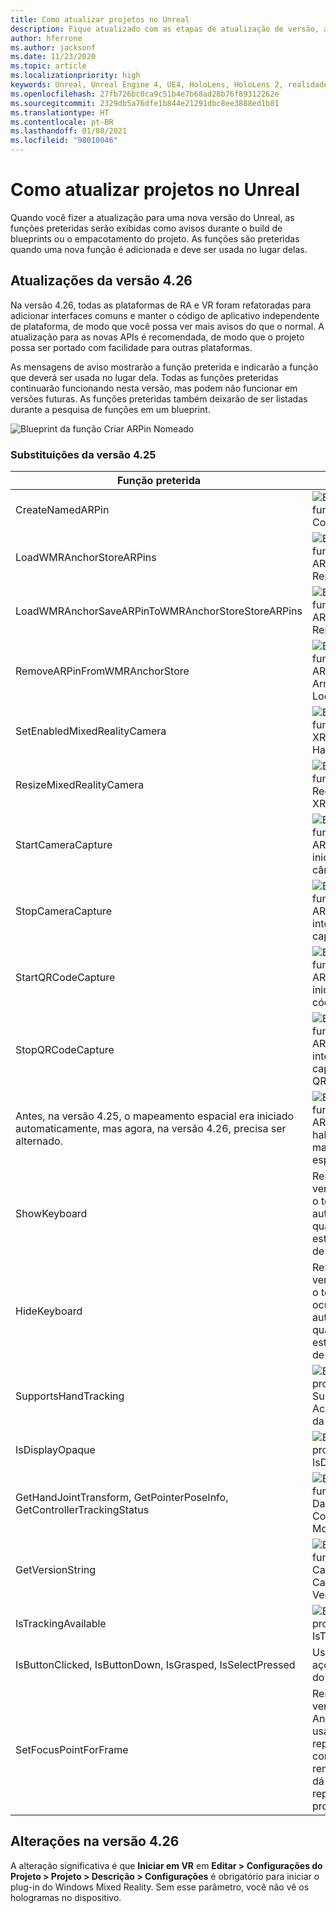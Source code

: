 ```yaml
---
title: Como atualizar projetos no Unreal
description: Fique atualizado com as etapas de atualização de versão, alterações de API e substituições para seus projetos do Unreal.
author: hferrone
ms.author: jacksonf
ms.date: 11/23/2020
ms.topic: article
ms.localizationpriority: high
keywords: Unreal, Unreal Engine 4, UE4, HoloLens, HoloLens 2, realidade misturada, desenvolvimento, documentação, guias, recursos, headset de realidade misturada, headset do windows mixed reality, headset de realidade virtual, portabilidade, atualização
ms.openlocfilehash: 27fb726bc0ca9c51b4e7b68ad28b76f89312262e
ms.sourcegitcommit: 2329db5a76dfe1b844e21291dbc8ee3888ed1b81
ms.translationtype: HT
ms.contentlocale: pt-BR
ms.lasthandoff: 01/08/2021
ms.locfileid: "98010046"
---
```

# <a name="upgrading-projects-in-unreal"></a>Como atualizar projetos no Unreal

Quando você fizer a atualização para uma nova versão do Unreal, as funções preteridas serão exibidas como avisos durante o build de blueprints ou o empacotamento do projeto.  As funções são preteridas quando uma nova função é adicionada e deve ser usada no lugar delas. 

## <a name="426-upgrades"></a>Atualizações da versão 4.26
 
Na versão 4.26, todas as plataformas de RA e VR foram refatoradas para adicionar interfaces comuns e manter o código de aplicativo independente de plataforma, de modo que você possa ver mais avisos do que o normal.  A atualização para as novas APIs é recomendada, de modo que o projeto possa ser portado com facilidade para outras plataformas.

As mensagens de aviso mostrarão a função preterida e indicarão a função que deverá ser usada no lugar dela.  Todas as funções preteridas continuarão funcionando nesta versão, mas podem não funcionar em versões futuras.  As funções preteridas também deixarão de ser listadas durante a pesquisa de funções em um blueprint.

![Blueprint da função Criar ARPin Nomeado](images/unreal-porting-img-01.png)

### <a name="425-deprecations"></a>Substituições da versão 4.25

| Função preterida | Nova função |
| --- | --- |
| CreateNamedARPin | ![Blueprint da função Fixar Componente](images/unreal-porting-img-02.png) |
| LoadWMRAnchorStoreARPins | ![Blueprint da função Carregar ARPins do Repositório Local](images/unreal-porting-img-03.png) |
| LoadWMRAnchorSaveARPinToWMRAnchorStoreStoreARPins | ![Blueprint da função Salvar ARPin no Repositório Local](images/unreal-porting-img-04.png) |
| RemoveARPinFromWMRAnchorStore | ![Blueprint da função Remover ARPin do Armazenamento Local](images/unreal-porting-img-05.png) |
| SetEnabledMixedRealityCamera | ![Blueprint da função Definir XRCamera Habilitada](images/unreal-porting-img-06.png) |
| ResizeMixedRealityCamera | ![Blueprint da função Redimensionar XRCamera](images/unreal-porting-img-07.png) |
| StartCameraCapture | ![Blueprint da função Alternar ARCapture para iniciar a captura da câmera](images/unreal-porting-img-08.png) |
| StopCameraCapture | ![Blueprint da função Alternar ARCapture para interromper a captura da câmera](images/unreal-porting-img-09.png) |
| StartQRCodeCapture | ![Blueprint da função Alternar ARCapture para iniciar a captura do código QR](images/unreal-porting-img-10.png) |
| StopQRCodeCapture | ![Blueprint da função Alternar ARCapture para interromper a captura do código QR](images/unreal-porting-img-11.png) |
| Antes, na versão 4.25, o mapeamento espacial era iniciado automaticamente, mas agora, na versão 4.26, precisa ser alternado. | ![Blueprint da função Alternar ARCapture para habilitar o mapeamento espacial](images/unreal-porting-img-12.png) |
| ShowKeyboard | Removida da versão 4.26, pois o teclado é exibido automaticamente quando o foco está em um widget de texto. |
| HideKeyboard | Removida da versão 4.26, pois o teclado é ocultado automaticamente quando o foco não está em um widget de texto. |
| SupportsHandTracking | ![Blueprint da propriedade Suporte ao Acompanhamento da Mão](images/unreal-porting-img-13.png) |
| IsDisplayOpaque | ![Blueprint da propriedade IsDisplayOpaque](images/unreal-porting-img-14.png) |
| GetHandJointTransform, GetPointerPoseInfo, GetControllerTrackingStatus | ![Blueprint da função Obter Dados do Controlador de Movimentos](images/unreal-porting-img-15.png) |
| GetVersionString | ![Blueprint da função Obter Cadeia de Caracteres da Versão](images/unreal-porting-img-16.png) |
| IsTrackingAvailable | ![Blueprint da propriedade IsTrackingAvailable](images/unreal-porting-img-17.png) |
| IsButtonClicked, IsButtonDown, IsGrasped, IsSelectPressed | Use o sistema de ações de entrada do Unreal. |
| SetFocusPointForFrame | Removida da versão 4.26.  Anteriormente usado para reprojeção na comunicação remota, que agora dá suporte à reprojeção de profundidade. |

## <a name="426-changes"></a>Alterações na versão 4.26

A alteração significativa é que **Iniciar em VR** em **Editar > Configurações do Projeto > Projeto > Descrição > Configurações** é obrigatório para iniciar o plug-in do Windows Mixed Reality. Sem esse parâmetro, você não vê os hologramas no dispositivo.
